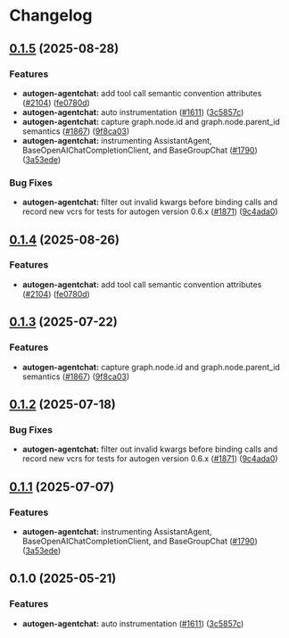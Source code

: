 # Changelog

## [0.1.5](https://github.com/Tomas2D/openinference/compare/python-openinference-instrumentation-autogen-agentchat-v0.1.4...python-openinference-instrumentation-autogen-agentchat-v0.1.5) (2025-08-28)


### Features

* **autogen-agentchat:** add tool call semantic convention attributes ([#2104](https://github.com/Tomas2D/openinference/issues/2104)) ([fe0780d](https://github.com/Tomas2D/openinference/commit/fe0780d243e9ecf89e6548e5793c7265dede1b86))
* **autogen-agentchat:** auto instrumentation ([#1611](https://github.com/Tomas2D/openinference/issues/1611)) ([3c5857c](https://github.com/Tomas2D/openinference/commit/3c5857c2864c3b367888683d1fd470ec631c389f))
* **autogen-agentchat:** capture graph.node.id and graph.node.parent_id semantics ([#1867](https://github.com/Tomas2D/openinference/issues/1867)) ([9f8ca03](https://github.com/Tomas2D/openinference/commit/9f8ca0373856e94305e531ef1e325525b5958ff9))
* **autogen-agentchat:** instrumenting AssistantAgent, BaseOpenAIChatCompletionClient, and BaseGroupChat ([#1790](https://github.com/Tomas2D/openinference/issues/1790)) ([3a53ede](https://github.com/Tomas2D/openinference/commit/3a53ede8716e1a2d862ec653740b93881ebb1106))


### Bug Fixes

* **autogen-agentchat:** filter out invalid kwargs before binding calls and record new vcrs for tests for autogen version 0.6.x ([#1871](https://github.com/Tomas2D/openinference/issues/1871)) ([9c4ada0](https://github.com/Tomas2D/openinference/commit/9c4ada0847be85fff074ef493ad2f138f80369d2))

## [0.1.4](https://github.com/Arize-ai/openinference/compare/python-openinference-instrumentation-autogen-agentchat-v0.1.3...python-openinference-instrumentation-autogen-agentchat-v0.1.4) (2025-08-26)


### Features

* **autogen-agentchat:** add tool call semantic convention attributes ([#2104](https://github.com/Arize-ai/openinference/issues/2104)) ([fe0780d](https://github.com/Arize-ai/openinference/commit/fe0780d243e9ecf89e6548e5793c7265dede1b86))

## [0.1.3](https://github.com/Arize-ai/openinference/compare/python-openinference-instrumentation-autogen-agentchat-v0.1.2...python-openinference-instrumentation-autogen-agentchat-v0.1.3) (2025-07-22)


### Features

* **autogen-agentchat:** capture graph.node.id and graph.node.parent_id semantics ([#1867](https://github.com/Arize-ai/openinference/issues/1867)) ([9f8ca03](https://github.com/Arize-ai/openinference/commit/9f8ca0373856e94305e531ef1e325525b5958ff9))

## [0.1.2](https://github.com/Arize-ai/openinference/compare/python-openinference-instrumentation-autogen-agentchat-v0.1.1...python-openinference-instrumentation-autogen-agentchat-v0.1.2) (2025-07-18)


### Bug Fixes

* **autogen-agentchat:** filter out invalid kwargs before binding calls and record new vcrs for tests for autogen version 0.6.x ([#1871](https://github.com/Arize-ai/openinference/issues/1871)) ([9c4ada0](https://github.com/Arize-ai/openinference/commit/9c4ada0847be85fff074ef493ad2f138f80369d2))

## [0.1.1](https://github.com/Arize-ai/openinference/compare/python-openinference-instrumentation-autogen-agentchat-v0.1.0...python-openinference-instrumentation-autogen-agentchat-v0.1.1) (2025-07-07)


### Features

* **autogen-agentchat:** instrumenting AssistantAgent, BaseOpenAIChatCompletionClient, and BaseGroupChat ([#1790](https://github.com/Arize-ai/openinference/issues/1790)) ([3a53ede](https://github.com/Arize-ai/openinference/commit/3a53ede8716e1a2d862ec653740b93881ebb1106))

## 0.1.0 (2025-05-21)


### Features

* **autogen-agentchat:** auto instrumentation ([#1611](https://github.com/Arize-ai/openinference/issues/1611)) ([3c5857c](https://github.com/Arize-ai/openinference/commit/3c5857c2864c3b367888683d1fd470ec631c389f))
